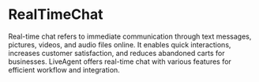 # RealTimeChat
Real-time chat refers to immediate communication through text messages, pictures, videos, and audio files online. It enables quick interactions, increases customer satisfaction, and reduces abandoned carts for businesses. LiveAgent offers real-time chat with various features for efficient workflow and integration.
